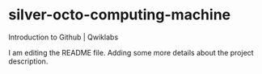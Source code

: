 # silver-octo-computing-machine
Introduction to Github | Qwiklabs

I am editing the README file. Adding some more details about the project description.

